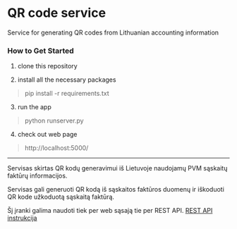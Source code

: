 # QR code service

Service for generating QR codes from Lithuanian accounting information

### How to Get Started

1. clone this repository

2. install all the necessary packages
> pip install -r requirements.txt

3. run the app
> python runserver.py

4. check out web page
> http://localhost:5000/

***

Servisas skirtas QR kodų generavimui iš Lietuvoje naudojamų PVM sąskaitų faktūrų informacijos.

Servisas gali generuoti QR kodą iš sąskaitos faktūros duomenų ir iškoduoti QR kode užkoduotą sąskaitą faktūrą.

Šį įranki galima naudoti tiek per web sąsają tie per REST API. [REST API instrukcija](https://github.com/zygisx/qr-service/blob/master/API.md)